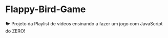 # Flappy-Bird-Game
🐦 Projeto da Playlist de vídeos ensinando a fazer um jogo com JavaScript do ZERO!
